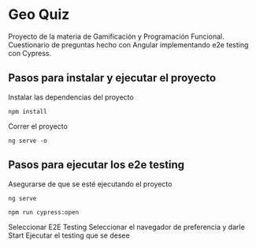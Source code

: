 # Geo Quiz
Proyecto de la materia de Gamificación y Programación Funcional. 
Cuestionario de preguntas hecho con Angular implementando e2e testing con Cypress.

## Pasos para instalar y ejecutar el proyecto
Instalar las dependencias del proyecto
```
npm install
```
Correr el proyecto 
```
ng serve -o
```
## Pasos para ejecutar los e2e testing
Asegurarse de que se esté ejecutando el proyecto
```
ng serve
```
```
npm run cypress:open
```
Seleccionar E2E Testing
Seleccionar el navegador de preferencia y darle Start
Ejecutar el testing que se desee
